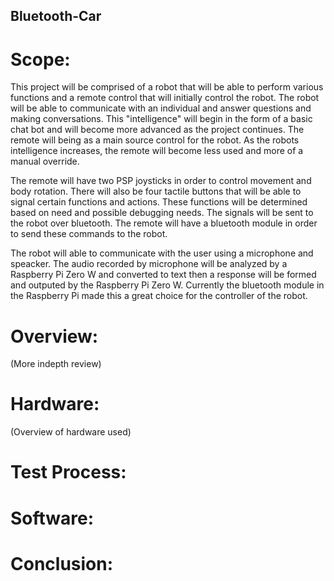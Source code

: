 ## Bluetooth-Car

# Scope:

  This project will be comprised of a robot that will be able to perform various functions and a remote control that will initially control the robot. The robot will be able to communicate with an individual and answer questions and making conversations. This "intelligence" will begin in the form of a basic chat bot and will become more advanced as the project continues. The remote will being as a main source control for the robot. As the robots intelligence increases, the remote will become less used and more of a manual override.
  
  The remote will have two PSP joysticks in order to control movement and body rotation. There will also be four tactile buttons that will be able to signal certain functions and actions. These functions will be determined based on need and possible debugging needs. The signals will be sent to the robot over bluetooth. The remote will have a bluetooth module in order to send these commands to the robot. 
  
  The robot will able to communicate with the user using a microphone and speacker. The audio recorded by microphone will be analyzed by a Raspberry Pi Zero W and converted to text then a response will be formed and outputed by the Raspberry Pi Zero W. Currently the bluetooth module in the Raspberry Pi made this a great choice for the controller of the robot. 
  
# Overview:
(More indepth review)

# Hardware:
(Overview of hardware used)

# Test Process:

# Software:

# Conclusion:
